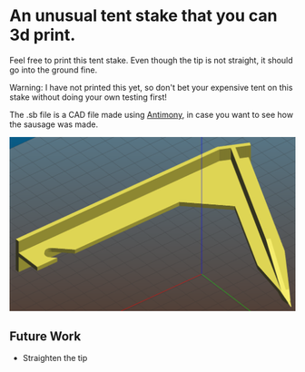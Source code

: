# An unusual tent stake that you can 3d print.

Feel free to print this tent stake. Even though the tip is not straight, it should go into the ground fine.

Warning: I have not printed this yet, so don't bet your expensive tent on this stake without doing your own testing first!

The .sb file is a CAD file made using [Antimony](https://github.com/mkeeter/antimony/), in case you want to see how the sausage was made.

![Sample image](https://github.com/orthzar/tent-stake/blob/main/tent-stake.png)

## Future Work

- Straighten the tip
